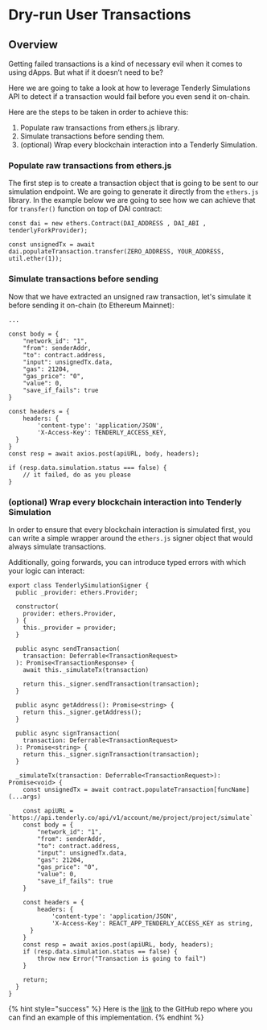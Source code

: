 # Dry-run User Transactions

## Overview

Getting failed transactions is a kind of necessary evil when it comes to using dApps. But what if it doesn’t need to be?&#x20;

Here we are going to take a look at how to leverage Tenderly Simulations API to detect if a transaction would fail before you even send it on-chain.

Here are the steps to be taken in order to achieve this:

1. Populate raw transactions from ethers.js library.
2. Simulate transactions before sending them.
3. (optional) Wrap every blockchain interaction into a Tenderly Simulation.

### Populate raw transactions from ethers.js

The first step is to create a transaction object that is going to be sent to our simulation endpoint. We are going to generate it directly from the `ethers.js` library. In the example below we are going to see how we can achieve that for `transfer()` function on top of DAI contract:

```tsx
const dai = new ethers.Contract(DAI_ADDRESS , DAI_ABI , tenderlyForkProvider);

const unsignedTx = await dai.populateTransaction.transfer(ZERO_ADDRESS, YOUR_ADDRESS, util.ether(1));
```

### Simulate transactions before sending

Now that we have extracted an unsigned raw transaction, let's simulate it before sending it on-chain (to Ethereum Mainnet):

```tsx
...

const body = {
    "network_id": "1",
    "from": senderAddr,
    "to": contract.address,
    "input": unsignedTx.data,
    "gas": 21204,
    "gas_price": "0",
    "value": 0,
    "save_if_fails": true
}

const headers = {
    headers: {
        'content-type': 'application/JSON',
        'X-Access-Key': TENDERLY_ACCESS_KEY,
  }
}
const resp = await axios.post(apiURL, body, headers);

if (resp.data.simulation.status === false) {
	// it failed, do as you please
}
```

### (optional) Wrap every blockchain interaction into Tenderly Simulation

In order to ensure that every blockchain interaction is simulated first, you can write a simple wrapper around the `ethers.js` signer object that would always simulate transactions.

Additionally, going forwards, you can introduce typed errors with which your logic can interact:

```tsx
export class TenderlySimulationSigner {
  public _provider: ethers.Provider;

  constructor(
    provider: ethers.Provider,
  ) {
    this._provider = provider;
  }

  public async sendTransaction(
    transaction: Deferrable<TransactionRequest>
  ): Promise<TransactionResponse> {
    await this._simulateTx(transaction)
		
    return this._signer.sendTransaction(transaction);
  }

  public async getAddress(): Promise<string> {
    return this._signer.getAddress();
  }

  public async signTransaction(
    transaction: Deferrable<TransactionRequest>
  ): Promise<string> {
    return this._signer.signTransaction(transaction);
  }

  _simulateTx(transaction: Deferrable<TransactionRequest>): Promise<void> {
    const unsignedTx = await contract.populateTransaction[funcName](...args)

    const apiURL = `https://api.tenderly.co/api/v1/account/me/project/project/simulate`
    const body = {
        "network_id": "1",
        "from": senderAddr,
        "to": contract.address,
        "input": unsignedTx.data,
        "gas": 21204,
        "gas_price": "0",
        "value": 0,
    	"save_if_fails": true
    }

    const headers = {
        headers: {
            'content-type': 'application/JSON',
            'X-Access-Key': REACT_APP_TENDERLY_ACCESS_KEY as string,
      }
    }
    const resp = await axios.post(apiURL, body, headers);
    if (resp.data.simulation.status == false) {
        throw new Error("Transaction is going to fail")
    }

    return;
  }
}
```

{% hint style="success" %}
Here is the [link](https://github.com/Tenderly/integration-samples/tree/main/dry-run-transactions) to the GitHub repo where you can find an example of this implementation.
{% endhint %}
